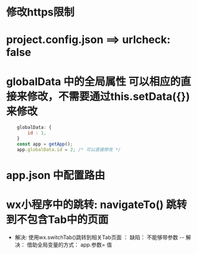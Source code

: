 # 修改https限制
# project.config.json ==> urlcheck: false 

# globalData 中的全局属性 可以相应的直接来修改，不需要通过this.setData({})来修改
```js
    globalData: {
        id : 1,
    }
    const app = getApp();
    app.globalData.id = 2; /* 可以直接修改 */
```

# app.json 中配置路由

# wx小程序中的跳转: navigateTo() 跳转到不包含Tab中的页面
 * 解决: 使用wx.switchTab()跳转到相关Tab页面 ： 缺陷： 不能够带参数 -- 解决： 借助全局变量的方式： app.参数= 值
